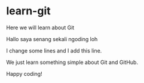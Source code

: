 # learn-git

Here we will learn about Git

Hallo saya senang sekali ngoding loh

I change some lines and I add this line.

We just learn something simple about Git and GitHub.

Happy coding!